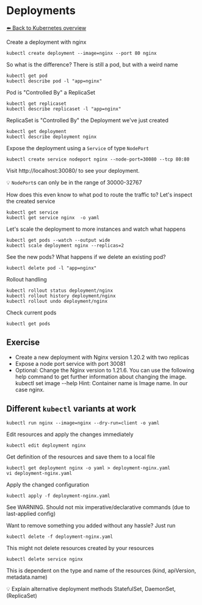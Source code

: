 # Deployments
[⬅️ Back to Kubernetes overview](kubernetes.md)

Create a deployment with nginx
```shell
kubectl create deployment --image=nginx --port 80 nginx 
```
So what is the difference? There is still a pod, but with a weird name
```shell
kubectl get pod
kubectl describe pod -l "app=nginx"
```
Pod is "Controlled By" a ReplicaSet
```shell
kubectl get replicaset
kubectl describe replicaset -l "app=nginx"
```
ReplicaSet is "Controlled By" the Deployment we've just created
```shell
kubectl get deployment
kubectl describe deployment nginx
```
Expose the deployment using a `Service` of type `NodePort`
```shell
kubectl create service nodeport nginx --node-port=30080 --tcp 80:80
```
Visit http://localhost:30080/ to see your deployment.

💡 `NodePort`s can only be in the range of 30000-32767

How does this even know to what pod to route the traffic to? Let's inspect the created service
```shell
kubectl get service
kubectl get service nginx  -o yaml
```

Let's scale the deployment to more instances and watch what happens
```shell
kubectl get pods --watch --output wide
kubectl scale deployment nginx --replicas=2
```

See the new pods? What happens if we delete an existing pod?
```shell
kubectl delete pod -l "app=nginx"
```

Rollout handling
```shell
kubectl rollout status deployment/nginx
kubectl rollout history deployment/nginx
kubectl rollout undo deployment/nginx
```

Check current pods
```shell
kubectl get pods
```

## Exercise
* Create a new deployment with Nginx version 1.20.2 with two replicas
* Expose a node port service with port 30081
* Optional: Change the Nginx version to 1.21.6. You can use the following help command to get further information about changing the image. kubectl set image --help Hint: Container name is Image name. In our case nginx. 

## Different `kubectl` variants at work
```shell
kubectl run nginx --image=nginx --dry-run=client -o yaml
```
Edit resources and apply the changes immediately
```shell
kubectl edit deployment nginx
```
Get definition of the resources and save them to a local file
```shell
kubectl get deployment nginx -o yaml > deployment-nginx.yaml
vi deployment-nginx.yaml
```
Apply the changed configuration
```shell
kubectl apply -f deployment-nginx.yaml
```
See WARNING. Should not mix imperative/declarative commands (due to last-applied config)

Want to remove something you added without any hassle? Just run
```shell
kubectl delete -f deployment-nginx.yaml
```

This might not delete resources created by your resources
```shell
kubectl delete service nginx
```

This is dependent on the type and name of the resources (kind, apiVersion, metadata.name)

💡 Explain alternative deployment methods StatefulSet, DaemonSet, (ReplicaSet)

